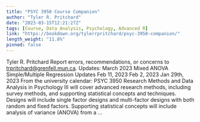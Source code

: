 ```yaml
---
title: "PSYC 3950 Course Companion"
author: "Tyler R. Pritchard"
date: "2023-03-15T12:21:27Z"
tags: [Course, Data Analysis, Psychology, Advanced R]
link: "https://bookdown.org/tylerrpritchard/psyc-3950-companion/"
length_weight: "11.8%"
pinned: false
---
```


Tyler R. Pritchard Report errors, recommendations, or concerns to trpritchard@grenfell.mun.ca. Updates: March 2023 Mixed ANOVA Simple/Multiple Regression Updates Feb 11, 2023 Feb 2, 2023 Jan 29th, 2023 From the university calendar: PSYC 3950 Research Methods and Data Analysis in Psychology III will cover advanced research methods, including survey methods, and supporting statistical concepts and techniques. Designs will include single factor designs and multi-factor designs with both random and fixed factors. Supporting statistical concepts will include analysis of variance (ANOVA) from a ...

